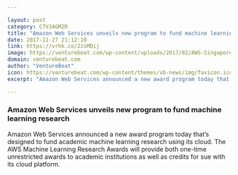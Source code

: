 ```yaml
---

layout: post
category: C7VJAGM2R
title: "Amazon Web Services unveils new program to fund machine learning research"
date: 2017-11-27 21:12:19
link: https://vrhk.co/2zsMDij
image: https://venturebeat.com/wp-content/uploads/2017/02/AWS-Singapore-debbie-ding-Flickr.jpg?fit=780%2C583&strip=all
domain: venturebeat.com
author: "VentureBeat"
icon: https://venturebeat.com/wp-content/themes/vb-news/img/favicon.ico
excerpt: "Amazon Web Services announced a new award program today that’s designed to fund academic machine learning research using its cloud. The AWS Machine Learning Research Awards will provide both one-time unrestricted awards to academic institutions as well as credits for sue with its cloud platform."

---
```


### Amazon Web Services unveils new program to fund machine learning research

Amazon Web Services announced a new award program today that’s designed to fund academic machine learning research using its cloud. The AWS Machine Learning Research Awards will provide both one-time unrestricted awards to academic institutions as well as credits for sue with its cloud platform.